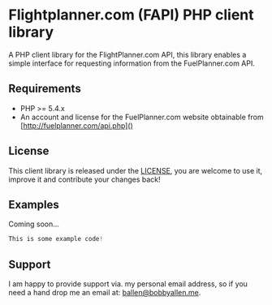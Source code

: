 Flightplanner.com (FAPI) PHP client library
===========================================

A PHP client library for the FlightPlanner.com API, this library enables a simple interface for requesting information from the FuelPlanner.com API.

## Requirements

* PHP >= 5.4.x
* An account and license for the FuelPlanner.com website obtainable from [http://fuelplanner.com/api.php]()

## License

This client library is released under the [LICENSE](GPLv3), you are welcome to use it, improve it and contribute your changes back!

## Examples

Coming soon...

```php
This is some example code!
```

## Support

I am happy to provide support via. my personal email address, so if you need a hand drop me an email at: [ballen@bobbyallen.me]().